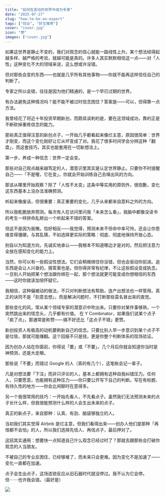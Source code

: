 ```yaml
---
title: "如何在变动的世界中成为专家"
date: "2025-07-27"
slug: "how-to-be-an-expert"
tags: ["创业", "好文推荐"]
cover: "cover.jpg"
icon: "😎"
images: ["cover.jpg"]
---
```

如果这世界是静止不变的，我们对观念的信心就能一路线性上升。某个想法经得起越多样、越严格的考验，就越可能是真的。许多人其实默默相信这一点——对「人性」这种变化不大的领域来说，这么想或许没错。



但对那些会变的东西——也就是几乎所有其他事物——你就不能再这样信任自己的判断了。



专家之所以会错，往往是因为他们精通的，是一个早已过期的世界。



有办法避免这种情况吗？能不能不被过时信念困住？答案是——可以，但得靠一点方法。



我曾经花了将近十年投资早期新创，而颇具讽刺的是，要在这领域成功，靠的正是不断砍掉重练信念的能力。



那些真正值得注意的新创点子，一开始几乎都看起来像烂主意，原因很简单：世界才刚变，而这个变化刚好让它从坏变成了对。我花了很多时间学会分辨这种「翻盘」，而这套技巧，其实也能套用在一切新想法上。



第一步，养成一种信念：世界一定会变。



那些对自己观点越来越笃定的人，潜意识里其实是认定世界静止。只要你不时提醒自己——「不是喔，它在变」，你就会开始训练自己去嗅出风的方向。



那该从哪里开始观察？除了「人性不太变」这条中等实用的原则外，很抱歉，变化这东西基本上没办法准确预测。



听起来像废话，但很重要：真正重要的变化，几乎从来都来自意料之外的方向。



所以我乾脆放弃预测。每次有人在访问里问我「未来怎么看」，我脑中都像没读书的考生一样拼命乱掰出一个听起来不错的答案。



但这不是因为我懒。恰好相反——我觉得，预测未来不但命中率可怜，还会让你思维变得僵硬。与其乱猜，不如选择更实际的策略：彻底、彻底地保持开放心态。



别自以为知道方向，先诚实地承认——我根本不知道哪边才是对的。然后把注意力全放在感知变化的能力上。



当然，你可以有一些假设性想法。它们会稍微绑住你没错，但也会驱动你前进。追东西是会让人兴奋的，猜答案也是。但你得非常有纪律，不让这些假设变成执念。
一旦别人开始把某个想法跟你绑在一起，那个想法就更可能变成你想相信的东西——这时你就该加倍怀疑它。



我相信，这种偏被动的做法，不只对判断想法有帮助，连产出想法也一样管用。真正的诀窍不是「刻意去想」，而是解决问题时，不打断那些莫名冒出来的直觉。



那些变化的风，常从某个领域专家的潜意识中吹出来。只要你对某件事够熟，一个突然跳出来的怪念头，几乎都有价值。
在 Y Combinator，如果我们说某个点子「疯了点」，那通常是称赞——搞不好还比「这点子不错」更赞。



新创投资人有极高的动机要刷新自己的信念。只要比别人早一步意识到某个点子不是垃圾，那就可能赚翻。这个回报不只是钱，更是你整个判断体系的现场验证。



因为创办人站在你面前，你得说「要」或「不要」，几个月后你就会知道你当时是神预测，还是大走眼。



那些说「不要」而错过 Google 的人（真的有几个），这笔帐会记一辈子。



凡是对想法要「下注」而非只评论的人，基本上都拥有这种自我纠错压力。任何人，只要愿意，也能拥有这种压力——你只要公开写下自己的判断。写在有标题、有持久性的地方——你会比闲聊时在意得多。



另一个我很常用的技巧：一开始先看人，不先看点子。虽然我们无法预测未来的点子长什么样，但我很能预测什么样的人会生出未来的点子。



真正的新点子，来自那种：认真、有劲、脑袋够独立的人。



当初我们其实觉得 Airbnb 是烂主意，但我们看得出来——创办人他们是那种「再怪都不会怕」的人，所以我们选择先信人、再信点子，最后押对了。



这招其实通用：想要快一点知道自己什么观念已经过时了？那就去跟那些会打破你观念的人当朋友。



不被自己的专业反困住，已经够难了，而未来只会更难。因为变化不是加速了——变化一直都在加速。



点子会生出点子，这场连锁反应从旧石器时代就没停过。我不认为它会停。
但⋯⋯也许我会错。（最好是）




![](https://prod-files-secure.s3.us-west-2.amazonaws.com/112d0858-5090-4d34-a606-b75eb8d65fd2/46476355-9cf3-4e99-9b7a-3531bc426380/1000202064.png?X-Amz-Algorithm=AWS4-HMAC-SHA256&X-Amz-Content-Sha256=UNSIGNED-PAYLOAD&X-Amz-Credential=ASIAZI2LB466QWBFXYXK%2F20250823%2Fus-west-2%2Fs3%2Faws4_request&X-Amz-Date=20250823T093005Z&X-Amz-Expires=3600&X-Amz-Security-Token=IQoJb3JpZ2luX2VjENH%2F%2F%2F%2F%2F%2F%2F%2F%2F%2FwEaCXVzLXdlc3QtMiJHMEUCIQC8ziv2OCNHKursiXjWix0dz54V6mWd2pATPCSOdtQ8pwIgOX2SoqNkfIrFAW7eReew0ZONTZjZOp6XRfct5GSdiYcq%2FwMIKhAAGgw2Mzc0MjMxODM4MDUiDF6LZLloQ01n%2FZSXOCrcAxnu7uiMay9I7UX61rwNs46I%2Fr115hiuiEATYPey46UxYhK%2BYF2Aw9wT3PYdcEA2speFdNUYP%2FLO%2B9CUdOcnaG8QYI%2BJ6hCCC4Tp%2F0VoHK3V%2FwCaj1gSJYI6N2tTv%2BxG1fKLEYBVv3256YbPUwAGmTHk7%2FMVtGzROBcOM5Qh2KFnDFoxa3V2FpBRlUKydnjKl978G0ocmW6QBXmzTjYJf97DwGlmaCv%2BQdg9SogMAmrAe8LT6dS7vFZEXrMoySZzRweX2uVmXgmaqSIbhcZ2AdjA8t%2BKlMyeRWCy1zuXRYwakeCSvzsH2dqS2kvULfAgYzj%2Fj1FA%2Bhk7uUSO65cFxahH8cTRnnm69S29UmFDxYGneCB0bhYsVXiOh4vhsfRLFVi9Zk1awDrMyW3pjeiu9zTuuRQssOGV3aMYWlqPDpMOgDVawVhF47Ay4YykJ2fem%2BsYUmdEnLZW6H%2BxZnB6OIolKK8lbj5bgyTvCq6%2BcBNlpMhyndrshf4LNzcSOE6BUo5zbgOpAoJ5e0GLoyFbUP%2FI1oDe9apus3iSWeWE%2F9PiBRZUuGT%2BfVpNGgA714WezrcIIP5CspAghn1QCU2b2FTp%2BSck2GyypL5spYi5zpKlDy0tDQdUpz6jHoa1MNX7pcUGOqUB4Gw%2Fpi2VcjhGm2rsJa57s4YocOPw%2FJzFECucz%2BrpQ9Rr39MHJAVV0unEBVlbb6gShCQfW3qCqnfJ2dodQqjQJ8U1a3l55xpNUMzZDqL3dKWk3pRaqK6QeJ1r%2FHWKCn358OsKtu%2FKHkq7QmCaFgV4GJ5dD0Yik8FrhGfenu3lbuFTH8dNo3FZVTY4ql0g2iqb17SjIrVsdmo%2BDhwediAWy%2F5sOf3S&X-Amz-Signature=755443da2e78c997e73ce0aa15c5088cbb166f1d49f51385eae4b3f73ed38368&X-Amz-SignedHeaders=host&x-amz-checksum-mode=ENABLED&x-id=GetObject)

